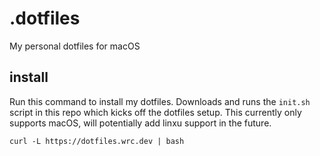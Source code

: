 # .dotfiles

My personal dotfiles for macOS

## install

Run this command to install my dotfiles. Downloads and runs the `init.sh` script in this repo which kicks off the dotfiles setup.  This currently only supports macOS, will potentially add linxu support in the future.

```shell
curl -L https://dotfiles.wrc.dev | bash
```
